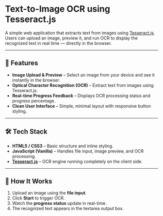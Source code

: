 # Text-to-Image OCR using Tesseract.js

A simple web application that extracts text from images using [Tesseract.js](https://github.com/naptha/tesseract.js).  
Users can upload an image, preview it, and run OCR to display the recognized text in real time — directly in the browser.

---

## 🚀 Features

- **Image Upload & Preview** – Select an image from your device and see it instantly in the browser.  
- **Optical Character Recognition (OCR)** – Extract text from images using Tesseract.js.  
- **Real-time Progress Feedback** – Displays OCR processing status and progress percentage.  
- **Clean User Interface** – Simple, minimal layout with responsive button styling.  

---

## 🛠 Tech Stack

- **HTML5 / CSS3** – Basic structure and inline styling.  
- **JavaScript (Vanilla)** – Handles file input, image preview, and OCR processing.  
- **[Tesseract.js](https://tesseract.projectnaptha.com/)** – OCR engine running completely on the client side.  

---

## 📸 How It Works

1. Upload an image using the **file input**.  
2. Click **Start** to trigger OCR.  
3. Watch the **progress status** update in real-time.  
4. The recognized text appears in the textarea output box.  



